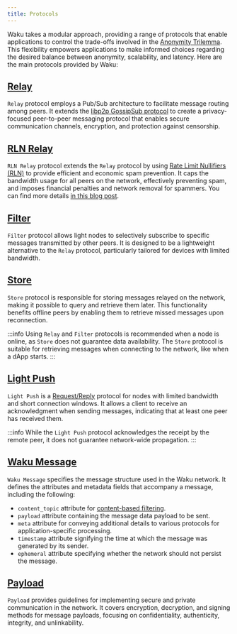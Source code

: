 ```yaml
---
title: Protocols
---
```


Waku takes a modular approach, providing a range of protocols that enable applications to control the trade-offs involved in the [Anonymity Trilemma](https://eprint.iacr.org/2017/954.pdf). This flexibility empowers applications to make informed choices regarding the desired balance between anonymity, scalability, and latency. Here are the main protocols provided by Waku:

## [Relay](https://rfc.vac.dev/spec/11/)

`Relay` protocol employs a Pub/Sub architecture to facilitate message routing among peers. It extends the [libp2p GossipSub protocol](https://github.com/libp2p/specs/blob/master/pubsub/gossipsub/README.md) to create a privacy-focused peer-to-peer messaging protocol that enables secure communication channels, encryption, and protection against censorship.

## [RLN Relay](https://rfc.vac.dev/spec/17/)

`RLN Relay` protocol extends the `Relay` protocol by using [Rate Limit Nullifiers (RLN)](https://rfc.vac.dev/spec/32/) to provide efficient and economic spam prevention. It caps the bandwidth usage for all peers on the network, effectively preventing spam, and imposes financial penalties and network removal for spammers. You can find more details [in this blog post](https://vac.dev/rln-relay).

## [Filter](https://rfc.vac.dev/spec/12/)

`Filter` protocol allows light nodes to selectively subscribe to specific messages transmitted by other peers. It is designed to be a lightweight alternative to the `Relay` protocol, particularly tailored for devices with limited bandwidth.

## [Store](https://rfc.vac.dev/spec/13/)

`Store` protocol is responsible for storing messages relayed on the network, making it possible to query and retrieve them later. This functionality benefits offline peers by enabling them to retrieve missed messages upon reconnection.

:::info
Using `Relay` and `Filter` protocols is recommended when a node is online, as `Store` does not guarantee data availability. The `Store` protocol is suitable for retrieving messages when connecting to the network, like when a dApp starts.
:::

## [Light Push](https://rfc.vac.dev/spec/19/)

`Light Push` is a [Request/Reply](/overview/concepts/network-domains#requestreply-domain) protocol for nodes with limited bandwidth and short connection windows. It allows a client to receive an acknowledgment when sending messages, indicating that at least one peer has received them.

:::info
While the `Light Push` protocol acknowledges the receipt by the remote peer, it does not guarantee network-wide propagation.
:::

## [Waku Message](https://rfc.vac.dev/spec/14)

`Waku Message` specifies the message structure used in the Waku network. It defines the attributes and metadata fields that accompany a message, including the following:

- `content_topic` attribute for [content-based filtering](/overview/concepts/content-topics).
- `payload` attribute containing the message data payload to be sent.
- `meta` attribute for conveying additional details to various protocols for application-specific processing.
- `timestamp` attribute signifying the time at which the message was generated by its sender.
- `ephemeral` attribute specifying whether the network should not persist the message.

## [Payload](https://rfc.vac.dev/spec/26)

`Payload` provides guidelines for implementing secure and private communication in the network. It covers encryption, decryption, and signing methods for message payloads, focusing on confidentiality, authenticity, integrity, and unlinkability.